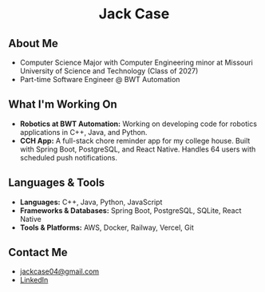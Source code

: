 <h1 align="center">Jack Case</h1>

## About Me

- Computer Science Major with Computer Engineering minor at Missouri University of Science and Technology (Class of 2027)  
- Part-time Software Engineer @ BWT Automation

## What I'm Working On

- **Robotics at BWT Automation:** Working on developing code for robotics applications in C++, Java, and Python.
- **CCH App:** A full-stack chore reminder app for my college house. Built with Spring Boot, PostgreSQL, and React Native. Handles 64 users with scheduled push notifications.

## Languages & Tools

- **Languages:** C++, Java, Python, JavaScript
- **Frameworks & Databases:** Spring Boot, PostgreSQL, SQLite, React Native
- **Tools & Platforms:** AWS, Docker, Railway, Vercel, Git

## Contact Me

- jackcase04@gmail.com
- [LinkedIn](https://www.linkedin.com/in/Jack-Case04/)
